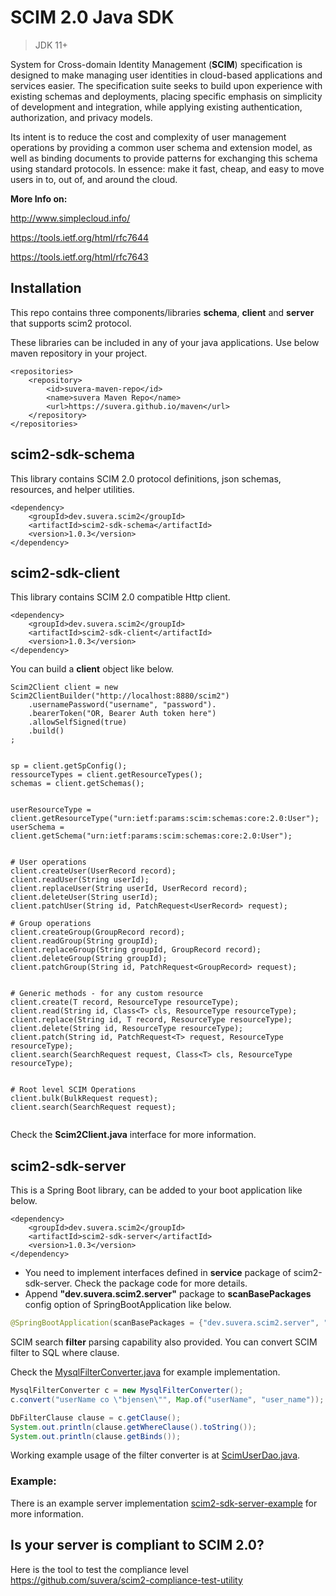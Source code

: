 # SCIM 2.0 Java SDK
> JDK 11+

System for Cross-domain Identity Management (**SCIM**) specification is designed to make managing 
user identities in cloud-based applications and services easier. The specification suite seeks to 
build upon experience with existing schemas and deployments, placing specific emphasis on 
simplicity of development and integration, while applying existing authentication, authorization, and 
privacy models. 

Its intent is to reduce the cost and complexity of user management operations by providing a common 
user schema and extension model, as well as binding documents to provide patterns for exchanging 
this schema using standard protocols. 
In essence: make it fast, cheap, and easy to move users in to, out of, and around the cloud.


**More Info on:**

http://www.simplecloud.info/

https://tools.ietf.org/html/rfc7644

https://tools.ietf.org/html/rfc7643


## Installation

This repo contains three components/libraries **schema**, **client** and **server** that supports scim2 protocol.

These libraries can be included in any of your java applications. 
Use below maven repository in your project.

```
<repositories>
    <repository>
        <id>suvera-maven-repo</id>
        <name>suvera Maven Repo</name>
        <url>https://suvera.github.io/maven</url>
    </repository>
</repositories>

```

## scim2-sdk-schema

This library contains SCIM 2.0 protocol definitions, json schemas, resources, and helper utilities. 

```
<dependency>
    <groupId>dev.suvera.scim2</groupId>
    <artifactId>scim2-sdk-schema</artifactId>
    <version>1.0.3</version>
</dependency>
```


## scim2-sdk-client

This library contains SCIM 2.0 compatible Http client.

```
<dependency>
    <groupId>dev.suvera.scim2</groupId>
    <artifactId>scim2-sdk-client</artifactId>
    <version>1.0.3</version>
</dependency>
```


You can build a **client** object like below.

```
Scim2Client client = new Scim2ClientBuilder("http://localhost:8880/scim2")
    .usernamePassword("username", "password").
    .bearerToken("OR, Bearer Auth token here")
    .allowSelfSigned(true)
    .build()
;


sp = client.getSpConfig();
ressourceTypes = client.getResourceTypes();
schemas = client.getSchemas();


userResourceType = client.getResourceType("urn:ietf:params:scim:schemas:core:2.0:User");
userSchema = client.getSchema("urn:ietf:params:scim:schemas:core:2.0:User");


# User operations
client.createUser(UserRecord record);
client.readUser(String userId);
client.replaceUser(String userId, UserRecord record);
client.deleteUser(String userId);
client.patchUser(String id, PatchRequest<UserRecord> request);

# Group operations
client.createGroup(GroupRecord record);
client.readGroup(String groupId);
client.replaceGroup(String groupId, GroupRecord record);
client.deleteGroup(String groupId);
client.patchGroup(String id, PatchRequest<GroupRecord> request);


# Generic methods - for any custom resource
client.create(T record, ResourceType resourceType);
client.read(String id, Class<T> cls, ResourceType resourceType);
client.replace(String id, T record, ResourceType resourceType);
client.delete(String id, ResourceType resourceType);
client.patch(String id, PatchRequest<T> request, ResourceType resourceType);
client.search(SearchRequest request, Class<T> cls, ResourceType resourceType);


# Root level SCIM Operations
client.bulk(BulkRequest request);
client.search(SearchRequest request);


```

Check the **Scim2Client.java** interface for more information.


## scim2-sdk-server

This is a Spring Boot library, can be added to your boot application like below.

```
<dependency>
    <groupId>dev.suvera.scim2</groupId>
    <artifactId>scim2-sdk-server</artifactId>
    <version>1.0.3</version>
</dependency>
``` 

- You need to implement interfaces defined in **service** package of scim2-sdk-server.  Check the package code for more details.
- Append **"dev.suvera.scim2.server"** package to **scanBasePackages** config option of SpringBootApplication like below.

```java
@SpringBootApplication(scanBasePackages = {"dev.suvera.scim2.server", "your packages here ..."})
```

SCIM search **filter** parsing capability also provided. You can convert SCIM filter to SQL where clause.

Check the [MysqlFilterConverter.java](scim2-sdk-schema/src/main/java/dev/suvera/scim2/schema/filter/mysql/MysqlFilterConverter.java) for example implementation.

```java
MysqlFilterConverter c = new MysqlFilterConverter();
c.convert("userName co \"bjensen\"", Map.of("userName", "user_name"));

DbFilterClause clause = c.getClause();
System.out.println(clause.getWhereClause().toString());
System.out.println(clause.getBinds());
```
Working example usage of the filter converter is at [ScimUserDao.java](scim2-sdk-server-example/src/main/java/dev/suvera/scim2/example/server/jpa/repo/ScimUserDao.java).

### Example:

There is an example server implementation [scim2-sdk-server-example](scim2-sdk-server-example) for more information.


## Is your server is compliant to SCIM 2.0?

Here is the tool to test the compliance level  https://github.com/suvera/scim2-compliance-test-utility
